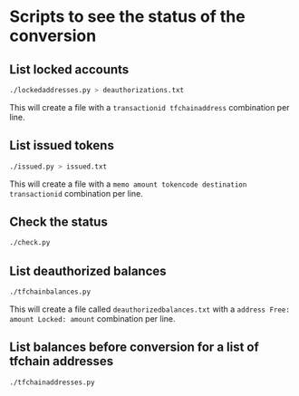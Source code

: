 # Scripts to see the status of the conversion

## List locked accounts

```sh
./lockedaddresses.py > deauthorizations.txt
```

This will create a file with a `transactionid tfchainaddress` combination per line.

## List issued tokens

```sh
./issued.py > issued.txt
```

This will create a file with a `memo amount tokencode destination transactionid` combination per line.

## Check the status

```sh
./check.py
```

## List deauthorized balances

```sh
./tfchainbalances.py
```

This will create a file called `deauthorizedbalances.txt` with a `address Free: amount Locked: amount` combination per line.

## List balances before conversion for a list of tfchain addresses

```
./tfchainaddresses.py
```

